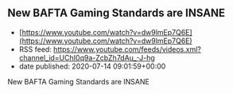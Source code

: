 ## New BAFTA Gaming Standards are INSANE
 - [https://www.youtube.com/watch?v=dw9lmEp7Q6E](https://www.youtube.com/watch?v=dw9lmEp7Q6E)
 - RSS feed: https://www.youtube.com/feeds/videos.xml?channel_id=UChI0q9a-ZcbZh7dAu_-J-hg
 - date published: 2020-07-14 09:01:59+00:00

New BAFTA Gaming Standards are INSANE

